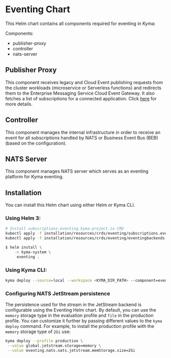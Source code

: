 # Eventing Chart

This Helm chart contains all components required for eventing in Kyma:

Components:
- publisher-proxy
- controller
- nats-server

## Publisher Proxy

This component receives legacy and Cloud Event publishing requests from the cluster workloads (microservice or Serverless functions) and redirects them to the Enterprise Messaging Service Cloud Event Gateway. It also fetches a list of subscriptions for a connected application. Click [here](../../components/event-publisher-proxy) for more details.

## Controller

This component manages the internal infrastructure in order to receive an event for all subscriptions handled by NATS or Business Event Bus (BEB)(based on the configuration).

## NATS Server

This component manages NATS server which serves as an eventing platform for Kyma eventing.

## Installation

You can install this Helm chart using either Helm or Kyma CLI.

### Using Helm 3:


```bash
# Install subscriptions.eventing.kyma-project.io CRD
kubectl apply -f installation/resources/crds/eventing/subscriptions.eventing.kyma-project.io.crd.yaml
kubectl apply -f installation/resources/crds/eventing/eventingbackends.eventing.kyma-project.io.crd.yaml

$ helm install \
    -n kyma-system \
     eventing .
```

### Using Kyma CLI:

```bash
kyma deploy --source=local --workspace <KYMA_DIR_PATH> --component=eventing
```

### Configuring NATS JetStream persistence

The persistence used for the stream in the JetStream backend is configurable using the Eventing Helm chart. By default, you can use the `memory` storage type in the evaluation profile and `file` in the production profile. You can customize it further by passing different values to the `kyma deploy` command. For example, to install the production profile with the `memory` storage type of `2Gi` use:

```bash
kyma deploy --profile production \
 --value global.jetstream.storage=memory \
 --value eventing.nats.nats.jetstream.memStorage.size=2Gi
```
